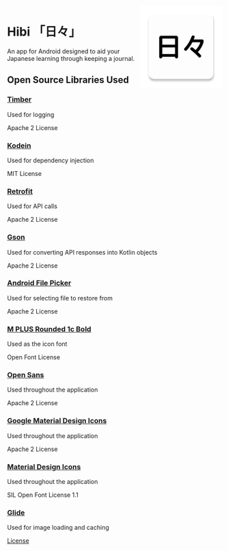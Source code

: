 ﻿<img align="right" src="/.github/assets/logo.png?raw=true" width="192"/>

# Hibi 「日々」
An app for Android designed to aid your Japanese learning through keeping a journal.

## Open Source Libraries Used
### [Timber](https://github.com/JakeWharton/timber)
Used for logging

Apache 2 License

### [Kodein](https://github.com/Kodein-Framework/Kodein-DI)
Used for dependency injection

MIT License

### [Retrofit](https://github.com/square/retrofit)
Used for API calls

Apache 2 License

### [Gson](https://github.com/google/gson)
Used for converting API responses into Kotlin objects

Apache 2 License

### [Android File Picker](https://github.com/DroidNinja/Android-FilePicker)
Used for selecting file to restore from

Apache 2 License

### [M PLUS Rounded 1c Bold](https://fonts.google.com/specimen/M+PLUS+Rounded+1c)
Used as the icon font

Open Font License

### [Open Sans](https://fonts.google.com/specimen/Open+Sans)
Used throughout the application

Apache 2 License

### [Google Material Design Icons](https://material.io/tools/icons/)
Used throughout the application

Apache 2 License

### [Material Design Icons](https://materialdesignicons.com/)
Used throughout the application

SIL Open Font License 1.1

### [Glide](https://github.com/bumptech/glide)
Used for image loading and caching

[License](https://github.com/bumptech/glide/blob/master/LICENSE)